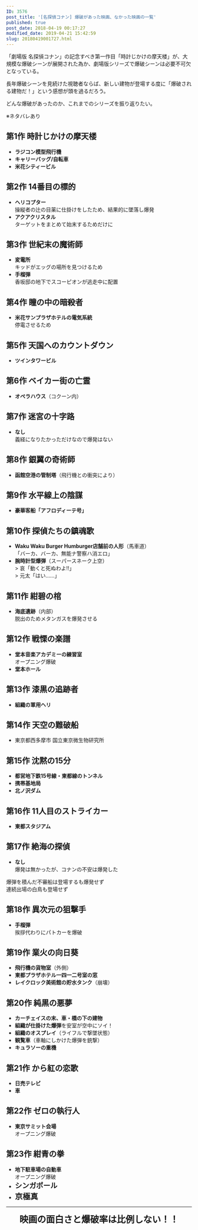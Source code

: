 ```yaml
---
ID: 3576
post_title: '[名探偵コナン] 爆破があった映画、なかった映画の一覧'
published: true
post_date: 2018-04-19 00:17:27
modified_date: 2019-04-21 15:42:59
slug: 20180419001727.html
---
```

<p>「劇場版 名探偵コナン」の記念すべき第一作目「時計じかけの摩天楼」が、大規模な爆破シーンが展開された為か、劇場版シリーズで爆破シーンは必要不可欠となっている。</p>
<p>長年爆破シーンを見続けた視聴者ならば、新しい建物が登場する度に「爆破される建物だ！」という感想が頭を過るだろう。</p>
<p>どんな爆破があったのか、これまでのシリーズを振り返りたい。</p>
<p class="c-alert is-danger">※ネタバレあり</p>
<p><!--more--></p>
<h2>第1作 時計じかけの摩天楼</h2>
<ul>
<li><strong>ラジコン模型飛行機</strong></li>
<li><strong>キャリーバッグ/自転車</strong></li>
<li><strong>米花シティービル</strong></li>
</ul>
<h2>第2作 14番目の標的</h2>
<ul>
<li><strong>ヘリコプター</strong><br />
操縦者の辻の目薬に仕掛けをしたため、結果的に墜落し爆発</li>
<li><strong>アクアクリスタル</strong><br />
ターゲットをまとめて始末するためだけに</li>
</ul>
<h2>第3作 世紀末の魔術師</h2>
<ul>
<li><strong>変電所</strong><br />
キッドがエッグの場所を見つけるため</li>
<li><strong>手榴弾</strong><br />
香坂邸の地下でスコーピオンが逃走中に配置</li>
</ul>
<h2>第4作 瞳の中の暗殺者</h2>
<ul>
<li><strong>米花サンプラザホテルの電気系統</strong><br />
停電させるため</li>
</ul>
<h2>第5作 天国へのカウントダウン</h2>
<ul>
<li><strong>ツインタワービル</strong></li>
</ul>
<h2>第6作 ベイカー街の亡霊</h2>
<ul>
<li><strong>オペラハウス</strong>（コクーン内）</li>
</ul>
<h2>第7作 迷宮の十字路</h2>
<ul>
<li><strong>なし</strong><br />
義経になりたかっただけなので爆発はない</li>
</ul>
<h2>第8作 銀翼の奇術師</h2>
<ul>
<li><strong>函館空港の管制塔</strong>（飛行機との衝突により）</li>
</ul>
<h2>第9作 水平線上の陰謀</h2>
<ul>
<li><strong>豪華客船「アフロディーテ号」</strong></li>
</ul>
<h2>第10作 探偵たちの鎮魂歌</h2>
<ul>
<li><strong>Waku Waku Burger Humburger店舗前の人形</strong>（馬車道）<br />
「バーカ、バーカ、無能ナ警察ハ消エロ」</li>
<li><strong>腕時計型爆弾</strong>（スーパースネーク上空）<br />
> 哀「動くと死ぬわよ!!」<br />
> 元太「はい……」 </li>
</ul>
<h2>第11作 紺碧の棺</h2>
<ul>
<li><strong>海底遺跡</strong>（内部）<br />
脱出のためメタンガスを爆発させる</li>
</ul>
<h2>第12作 戦慄の楽譜</h2>
<ul>
<li><strong>堂本音楽アカデミーの練習室</strong><br />
オープニング爆破</li>
<li><strong>堂本ホール</strong></li>
</ul>
<h2>第13作 漆黒の追跡者</h2>
<ul>
<li><strong>組織の軍用ヘリ</strong></li>
</ul>
<h2>第14作 天空の難破船</h2>
<ul>
<li>東京都西多摩市 国立東京微生物研究所</li>
</ul>
<h2>第15作 沈黙の15分</h2>
<ul>
<li><strong>都営地下鉄15号線・東都線のトンネル</strong></li>
<li><strong>携帯基地局</strong></li>
<li><strong>北ノ沢ダム</strong></li>
</ul>
<h2>第16作 11人目のストライカー</h2>
<ul>
<li><strong>東都スタジアム</strong></li>
</ul>
<h2>第17作 絶海の探偵</h2>
<ul>
<li><strong>なし</strong><br />
爆発は無かったが、コナンの不安は爆発した</li>
</ul>
<p>爆弾を積んだ不審船は登場するも爆発せず<br />
連続出場の白鳥も登場せず</p>
<h2>第18作 異次元の狙撃手</h2>
<ul>
<li><strong>手榴弾</strong><br />
挨拶代わりにパトカーを爆破</li>
</ul>
<h2>第19作 業火の向日葵</h2>
<ul>
<li><strong>飛行機の貨物室</strong>（外側）</li>
<li><strong>東都プラザホテル一四一二号室の窓</strong></li>
<li><strong>レイクロック美術館の貯水タンク</strong>（崩壊）</li>
</ul>
<h2>第20作 純黒の悪夢</h2>
<ul>
<li><strong>カーチェイスの末、車・橋の下の建物</strong></li>
<li><strong>組織が仕掛けた爆弾</strong>を安室が空中にソイ！</li>
<li><strong>組織のオスプレイ</strong>（ライフルで撃墜状態）</li>
<li><strong>観覧車</strong>（車軸にしかけた爆弾を銃撃）</li>
<li><strong>キュラソーの重機</strong></li>
</ul>
<h2>第21作 から紅の恋歌</h2>
<ul>
<li><strong>日売テレビ</strong></li>
<li><strong>車</strong></li>
</ul>
<h2>第22作 ゼロの執行人</h2>
<ul>
<li><strong>東京サミット会場</strong><br />
オープニング爆破</li>
</ul>
<h2>第23作 紺青の拳</h2>
<ul>
<li><b>地下駐車場の自動車</b><br />オープニング爆破</li>
<li><b style="font-size:1.2rem">シンガポール</b></li>
<li><b style="font-size:1.3rem">京極真</b></li>
</ul>
<hr />
<section style="text-align: center;">
<span style="font-size: 1.5rem; font-weight: bold;">映画の面白さと爆破率は比例しない！！</span><br />
</section>